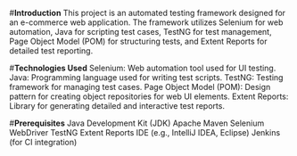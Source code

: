 #**Introduction**
This project is an automated testing framework designed for an e-commerce web application. The framework utilizes Selenium for web automation, Java for scripting test cases, TestNG for test management, Page Object Model (POM) for structuring tests, and Extent Reports for detailed test reporting.

#**Technologies Used**
Selenium: Web automation tool used for UI testing.
Java: Programming language used for writing test scripts.
TestNG: Testing framework for managing test cases.
Page Object Model (POM): Design pattern for creating object repositories for web UI elements.
Extent Reports: Library for generating detailed and interactive test reports.

#**Prerequisites**
Java Development Kit (JDK)
Apache Maven
Selenium WebDriver
TestNG
Extent Reports
IDE (e.g., IntelliJ IDEA, Eclipse)
Jenkins (for CI integration)
